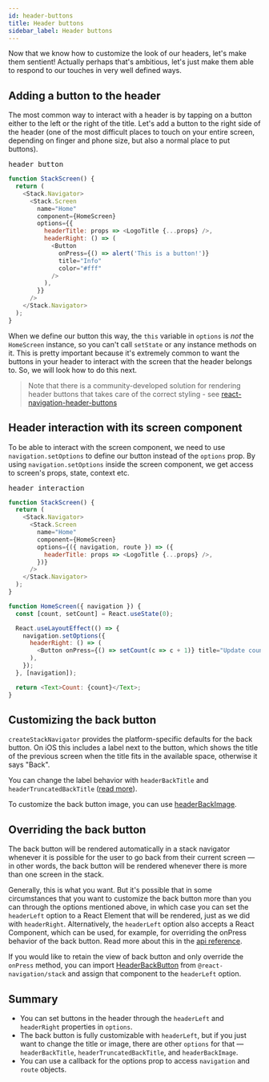 ```yaml
---
id: header-buttons
title: Header buttons
sidebar_label: Header buttons
---
```


Now that we know how to customize the look of our headers, let's make them sentient! Actually perhaps that's ambitious, let's just make them able to respond to our touches in very well defined ways.

## Adding a button to the header

The most common way to interact with a header is by tapping on a button either to the left or the right of the title. Let's add a button to the right side of the header (one of the most difficult places to touch on your entire screen, depending on finger and phone size, but also a normal place to put buttons).

<samp id="simple-header-button">header button</samp>

```js
function StackScreen() {
  return (
    <Stack.Navigator>
      <Stack.Screen
        name="Home"
        component={HomeScreen}
        options={{
          headerTitle: props => <LogoTitle {...props} />,
          headerRight: () => (
            <Button
              onPress={() => alert('This is a button!')}
              title="Info"
              color="#fff"
            />
          ),
        }}
      />
    </Stack.Navigator>
  );
}
```

When we define our button this way, the `this` variable in `options` is _not_ the `HomeScreen` instance, so you can't call `setState` or any instance methods on it. This is pretty important because it's extremely common to want the buttons in your header to interact with the screen that the header belongs to. So, we will look how to do this next.

> Note that there is a community-developed solution for rendering header buttons that takes care of the correct styling - see [react-navigation-header-buttons](https://github.com/vonovak/react-navigation-header-buttons)


## Header interaction with its screen component

To be able to interact with the screen component, we need to use `navigation.setOptions` to define our button instead of the `options` prop. By using `navigation.setOptions` inside the screen component, we get access to screen's props, state, context etc.

<samp id="header-interaction">header interaction</samp>

```js
function StackScreen() {
  return (
    <Stack.Navigator>
      <Stack.Screen
        name="Home"
        component={HomeScreen}
        options={({ navigation, route }) => ({
          headerTitle: props => <LogoTitle {...props} />,
        })}
      />
    </Stack.Navigator>
  );
}

function HomeScreen({ navigation }) {
  const [count, setCount] = React.useState(0);

  React.useLayoutEffect(() => {
    navigation.setOptions({
      headerRight: () => (
        <Button onPress={() => setCount(c => c + 1)} title="Update count" />
      ),
    });
  }, [navigation]);

  return <Text>Count: {count}</Text>;
}
```

## Customizing the back button

`createStackNavigator` provides the platform-specific defaults for the back button. On iOS this includes a label next to the button, which shows the title of the previous screen when the title fits in the available space, otherwise it says "Back".

You can change the label behavior with `headerBackTitle` and `headerTruncatedBackTitle` ([read more](stack-navigator.md#headerbacktitle)).

To customize the back button image, you can use [headerBackImage](stack-navigator.md#headerbackimage).

## Overriding the back button

The back button will be rendered automatically in a stack navigator whenever it is possible for the user to go back from their current screen &mdash; in other words, the back button will be rendered whenever there is more than one screen in the stack.

Generally, this is what you want. But it's possible that in some circumstances that you want to customize the back button more than you can through the options mentioned above, in which case you can set the `headerLeft` option to a React Element that will be rendered, just as we did with `headerRight`. Alternatively, the `headerLeft` option also accepts a React Component, which can be used, for example, for overriding the onPress behavior of the back button. Read more about this in the [api reference](stack-navigator.md#headerleft).

If you would like to retain the view of back button and only override the `onPress` method, you can import [HeaderBackButton](https://github.com/react-navigation/react-navigation/blob/main/packages/stack/src/views/Header/HeaderBackButton.tsx) from `@react-navigation/stack` and assign that component to the `headerLeft` option.

## Summary

- You can set buttons in the header through the `headerLeft` and `headerRight` properties in `options`.
- The back button is fully customizable with `headerLeft`, but if you just want to change the title or image, there are other `options` for that &mdash; `headerBackTitle`, `headerTruncatedBackTitle`, and `headerBackImage`.
- You can use a callback for the options prop to access `navigation` and `route` objects.
